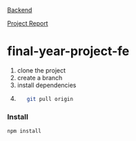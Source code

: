 [Backend](https://github.com/mritunjaysaha/final-year-project-be)

[Project Report](https://docs.google.com/document/d/1HKQry9P0r0KSHPOg1WL6z270Z6CoMSpJ_4UV_VaR54M/edit?usp=sharing)

# final-year-project-fe

1. clone the project
2. create a branch
3. install dependencies
4. ```bash
      git pull origin
   ```


### Install

```bash
npm install
```


